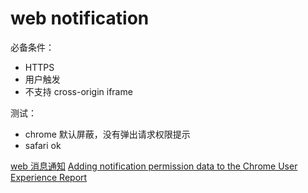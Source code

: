 # web notification

必备条件：
- HTTPS
- 用户触发
- 不支持 cross-origin iframe

测试：
- chrome 默认屏蔽，没有弹出请求权限提示
- safari ok

[web 消息通知](https://codepen.io/cyio/pen/xxVZewy?editors=1010)
[Adding notification permission data to the Chrome User Experience Report](https://developers.google.com/web/updates/2020/02/notification-permission-data-in-crux)
